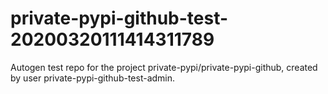 # private-pypi-github-test-20200320111414311789
Autogen test repo for the project private-pypi/private-pypi-github, created by user private-pypi-github-test-admin.
